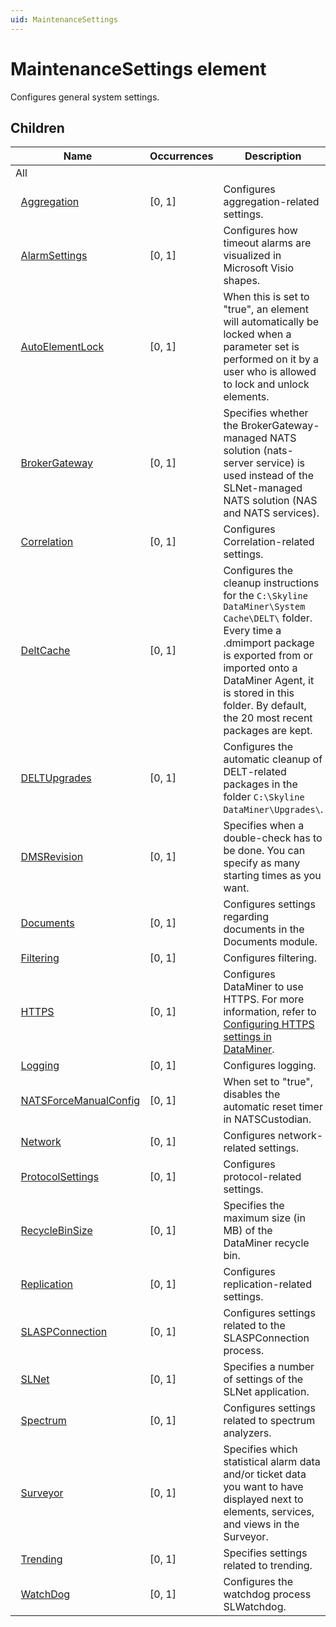 ```yaml
---
uid: MaintenanceSettings
---
```


# MaintenanceSettings element

Configures general system settings.

## Children

| Name | Occurrences | Description |
| --- | --- | --- |
| All |  |  |
| &#160;&#160;[Aggregation](xref:MaintenanceSettings.Aggregation) | [0, 1] | Configures aggregation-related settings. |
| &#160;&#160;[AlarmSettings](xref:MaintenanceSettings.AlarmSettings) | [0, 1] | Configures how timeout alarms are visualized in Microsoft Visio shapes. |
| &#160;&#160;[AutoElementLock](xref:MaintenanceSettings.AutoElementLock) | [0, 1] | When this is set to "true", an element will automatically be locked when a parameter set is performed on it by a user who is allowed to lock and unlock elements. |
| &#160;&#160;[BrokerGateway](xref:MaintenanceSettings.BrokerGateway) | [0, 1] | Specifies whether the BrokerGateway-managed NATS solution (nats-server service) is used instead of the SLNet-managed NATS solution (NAS and NATS services). |
| &#160;&#160;[Correlation](xref:MaintenanceSettings.Correlation) | [0, 1] | Configures Correlation-related settings. |
| &#160;&#160;[DeltCache](xref:MaintenanceSettings.DeltCache) | [0, 1] | Configures the cleanup instructions for the `C:\Skyline DataMiner\System Cache\DELT\` folder. Every time a .dmimport package is exported from or imported onto a DataMiner Agent, it is stored in this folder. By default, the 20 most recent packages are kept. |
| &#160;&#160;[DELTUpgrades](xref:MaintenanceSettings.DELTUpgrades) | [0, 1] | Configures the automatic cleanup of DELT-related packages in the folder `C:\Skyline DataMiner\Upgrades\`. |
| &#160;&#160;[DMSRevision](xref:MaintenanceSettings.DMSRevision) | [0, 1] | Specifies when a double-check has to be done. You can specify as many starting times as you want. |
| &#160;&#160;[Documents](xref:MaintenanceSettings.Documents) | [0, 1] | Configures settings regarding documents in the Documents module. |
| &#160;&#160;[Filtering](xref:MaintenanceSettings.Filtering) | [0, 1] | Configures filtering. |
| &#160;&#160;[HTTPS](xref:MaintenanceSettings.HTTPS) | [0, 1] | Configures DataMiner to use HTTPS. For more information, refer to [Configuring HTTPS settings in DataMiner](xref:Setting_up_HTTPS_on_a_DMA#configuring-https-in-dataminer). |
| &#160;&#160;[Logging](xref:MaintenanceSettings.Logging) | [0, 1] | Configures logging. |
| &#160;&#160;[NATSForceManualConfig](xref:MaintenanceSettings.NATSForceManualConfig) | [0, 1] | When set to "true", disables the automatic reset timer in NATSCustodian. |
| &#160;&#160;[Network](xref:MaintenanceSettings.Network) | [0, 1] | Configures network-related settings. |
| &#160;&#160;[ProtocolSettings](xref:MaintenanceSettings.ProtocolSettings) | [0, 1] | Configures protocol-related settings. |
| &#160;&#160;[RecycleBinSize](xref:MaintenanceSettings.RecycleBinSize) | [0, 1] | Specifies the maximum size (in MB) of the DataMiner recycle bin. |
| &#160;&#160;[Replication](xref:MaintenanceSettings.Replication) | [0, 1] | Configures replication-related settings. |
| &#160;&#160;[SLASPConnection](xref:MaintenanceSettings.SLASPConnection) | [0, 1] | Configures settings related to the SLASPConnection process. |
| &#160;&#160;[SLNet](xref:MaintenanceSettings.SLNet) | [0, 1] | Specifies a number of settings of the SLNet application. |
| &#160;&#160;[Spectrum](xref:MaintenanceSettings.Spectrum) | [0, 1] | Configures settings related to spectrum analyzers. |
| &#160;&#160;[Surveyor](xref:MaintenanceSettings.Surveyor) | [0, 1] | Specifies which statistical alarm data and/or ticket data you want to have displayed next to elements, services, and views in the Surveyor. |
| &#160;&#160;[Trending](xref:MaintenanceSettings.Trending) | [0, 1] | Specifies settings related to trending. |
| &#160;&#160;[WatchDog](xref:MaintenanceSettings.WatchDog) | [0, 1] | Configures the watchdog process SLWatchdog. |
